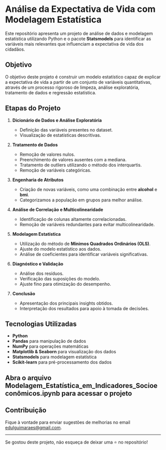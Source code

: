 # Análise da Expectativa de Vida com Modelagem Estatística

Este repositório apresenta um projeto de análise de dados e modelagem estatística utilizando Python e o pacote **Statsmodels** para identificar as variáveis mais relevantes que influenciam a expectativa de vida dos cidadãos.

## Objetivo
O objetivo deste projeto é construir um modelo estatístico capaz de explicar a expectativa de vida a partir de um conjunto de variáveis quantitativas, através de um processo rigoroso de limpeza, análise exploratória, tratamento de dados e regressão estatística.

## Etapas do Projeto

1. **Dicionário de Dados e Análise Exploratória**
   - Definição das variáveis presentes no dataset.
   - Visualização de estatísticas descritivas.

2. **Tratamento de Dados**
   - Remoção de valores nulos.
   - Preenchimento de valores ausentes com a mediana.
   - Tratamento de outliers utilizando o método dos interquartis.
   - Remoção de variáveis categóricas.

3. **Engenharia de Atributos**
   - Criação de novas variáveis, como uma combinação entre **alcohol** e **bmi**.
   - Categorizamos a população em grupos para melhor análise.

4. **Análise de Correlação e Multicolinearidade**
   - Identificação de colunas altamente correlacionadas.
   - Remoção de variáveis redundantes para evitar multicolinearidade.

5. **Modelagem Estatística**
   - Utilização do método de **Mínimos Quadrados Ordinários (OLS)**.
   - Ajuste do modelo estatístico aos dados.
   - Análise de coeficientes para identificar variáveis significativas.

6. **Diagnóstico e Validação**
   - Análise dos resíduos.
   - Verificação das suposições do modelo.
   - Ajuste fino para otimização do desempenho.

7. **Conclusão**
   - Apresentação dos principais insights obtidos.
   - Interpretação dos resultados para apoio à tomada de decisões.

## Tecnologias Utilizadas

- **Python**
- **Pandas** para manipulação de dados
- **NumPy** para operações matemáticas
- **Matplotlib & Seaborn** para visualização dos dados
- **Statsmodels** para modelagem estatística
- **Scikit-learn** para pré-processamento dos dados

## Abra o arquivo Modelagem_Estatística_em_Indicadores_Socioeconômicos.ipynb para acessar o projeto

## Contribuição

Fique à vontade para enviar sugestões de melhorias no email edulguimaraes@gmail.com.

---

Se gostou deste projeto, não esqueça de deixar uma ⭐ no repositório!
